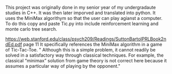 This project was originally done in my senior year of my undergradaute studies in C++. It was then later imporved and translated into python. It uses the MiniMax algorithym so that the user can play agianst a computer. To do this copy and paste Tic.py into 
include reinforcement learning and monte carlo tree search.



<https://web.stanford.edu/class/psych209/Readings/SuttonBartoIPRLBook2ndEd.pdf> page 11 
It specifically references the MiniMax algorithm in a game of Tic-Tac-Toe. 
  " Although this is a simple problem, it cannot readily be solved in a satisfactory way through classical techniques.
  For example, the classical “minimax” solution from game theory is not correct here because it assumes a particular
  way of playing by the opponent."


